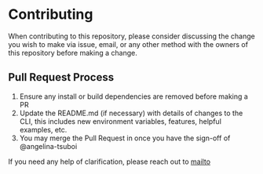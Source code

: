 # Contributing

When contributing to this repository, please consider discussing the change you wish to make via issue,
email, or any other method with the owners of this repository before making a change. 

## Pull Request Process

1. Ensure any install or build dependencies are removed before making a PR
2. Update the README.md (if necessary) with details of changes to the CLI, this includes new environment 
   variables, features, helpful examples, etc.
3. You may merge the Pull Request in once you have the sign-off of @angelina-tsuboi

If you need any help of clarification, please reach out to [mailto](angelina.t1832@gmail.com)